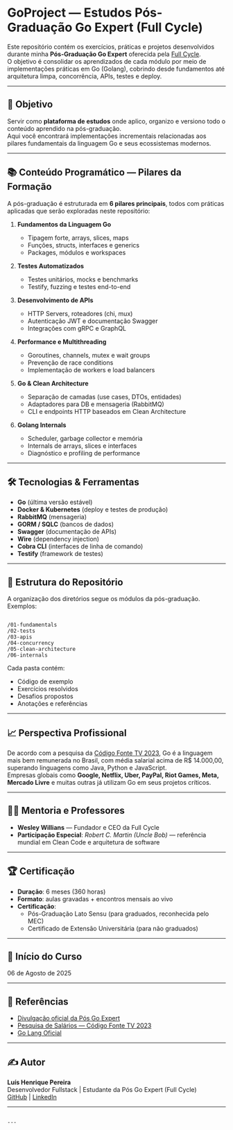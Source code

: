 # GoProject — Estudos Pós-Graduação Go Expert (Full Cycle)

Este repositório contém os exercícios, práticas e projetos desenvolvidos durante minha **Pós-Graduação Go Expert** oferecida pela [Full Cycle](https://fullcycle.com.br).  
O objetivo é consolidar os aprendizados de cada módulo por meio de implementações práticas em Go (Golang), cobrindo desde fundamentos até arquitetura limpa, concorrência, APIs, testes e deploy.

---

## 🎯 Objetivo
Servir como **plataforma de estudos** onde aplico, organizo e versiono todo o conteúdo aprendido na pós-graduação.  
Aqui você encontrará implementações incrementais relacionadas aos pilares fundamentais da linguagem Go e seus ecossistemas modernos.

---

## 📚 Conteúdo Programático — Pilares da Formação

A pós-graduação é estruturada em **6 pilares principais**, todos com práticas aplicadas que serão exploradas neste repositório:

1. **Fundamentos da Linguagem Go**
   - Tipagem forte, arrays, slices, maps  
   - Funções, structs, interfaces e generics  
   - Packages, módulos e workspaces  

2. **Testes Automatizados**
   - Testes unitários, mocks e benchmarks  
   - Testify, fuzzing e testes end-to-end  

3. **Desenvolvimento de APIs**
   - HTTP Servers, roteadores (chi, mux)  
   - Autenticação JWT e documentação Swagger  
   - Integrações com gRPC e GraphQL  

4. **Performance e Multithreading**
   - Goroutines, channels, mutex e wait groups  
   - Prevenção de race conditions  
   - Implementação de workers e load balancers  

5. **Go & Clean Architecture**
   - Separação de camadas (use cases, DTOs, entidades)  
   - Adaptadores para DB e mensageria (RabbitMQ)  
   - CLI e endpoints HTTP baseados em Clean Architecture  

6. **Golang Internals**
   - Scheduler, garbage collector e memória  
   - Internals de arrays, slices e interfaces  
   - Diagnóstico e profiling de performance  

---

## 🛠️ Tecnologias & Ferramentas
- **Go** (última versão estável)  
- **Docker & Kubernetes** (deploy e testes de produção)  
- **RabbitMQ** (mensageria)  
- **GORM / SQLC** (bancos de dados)  
- **Swagger** (documentação de APIs)  
- **Wire** (dependency injection)  
- **Cobra CLI** (interfaces de linha de comando)  
- **Testify** (framework de testes)  

---

## 🚀 Estrutura do Repositório
A organização dos diretórios segue os módulos da pós-graduação. Exemplos:

```

/01-fundamentals
/02-tests
/03-apis
/04-concurrency
/05-clean-architecture
/06-internals

```

Cada pasta contém:
- Código de exemplo
- Exercícios resolvidos
- Desafios propostos
- Anotações e referências

---

## 📈 Perspectiva Profissional
De acordo com a pesquisa da [Código Fonte TV 2023](https://pesquisa.codigofonte.com.br/2023), Go é a linguagem mais bem remunerada no Brasil, com média salarial acima de R$ 14.000,00, superando linguagens como Java, Python e JavaScript.  
Empresas globais como **Google, Netflix, Uber, PayPal, Riot Games, Meta, Mercado Livre** e muitas outras já utilizam Go em seus projetos críticos.

---

## 🧑‍🏫 Mentoria e Professores
- **Wesley Willians** — Fundador e CEO da Full Cycle  
- **Participação Especial**: *Robert C. Martin (Uncle Bob)* — referência mundial em Clean Code e arquitetura de software

---

## 🏆 Certificação
- **Duração**: 6 meses (360 horas)  
- **Formato**: aulas gravadas + encontros mensais ao vivo  
- **Certificação**:  
  - Pós-Graduação Lato Sensu (para graduados, reconhecida pelo MEC)  
  - Certificado de Extensão Universitária (para não graduados)  

---

## 📅 Início do Curso
06 de Agosto de 2025  

---

## 🔗 Referências
- [Divulgação oficial da Pós Go Expert](https://fullcycle.com.br)  
- [Pesquisa de Salários — Código Fonte TV 2023](https://pesquisa.codigofonte.com.br/2023)  
- [Go Lang Oficial](https://go.dev)  

---

## ✍️ Autor
**Luís Henrique Pereira**  
Desenvolvedor Fullstack | Estudante da Pós Go Expert (Full Cycle)  
[GitHub](https://github.com/luishenriqs) | [LinkedIn](https://www.linkedin.com/in/luis-pereira-nodejs-react-native/)  

---
```

---
